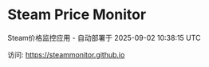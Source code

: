 # Steam Price Monitor

Steam价格监控应用 - 自动部署于 2025-09-02 10:38:15 UTC

访问: https://steammonitor.github.io
